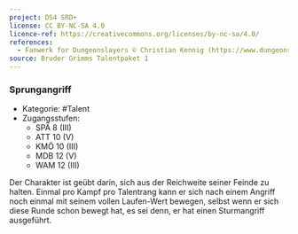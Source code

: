 ```yaml
---
project: DS4 SRD+
license: CC BY-NC-SA 4.0
licence-ref: https://creativecommons.org/licenses/by-nc-sa/4.0/
references: 
  - Fanwerk for Dungeonslayers © Christian Kennig (https://www.dungeonslayers.net/)
source: Bruder Grimms Talentpaket 1
---
```


### Sprungangriff

- Kategorie: #Talent
- Zugangsstufen:
  - SPÄ 8 (III)
  - ATT 10 (V)
  - KMÖ 10 (III)
  - MDB 12 (V)
  - WAM 12 (III)

Der Charakter ist geübt darin, sich aus der Reichweite seiner Feinde zu halten. Einmal pro Kampf pro Talentrang kann er sich nach einem Angriff noch einmal mit seinem vollen Laufen-Wert bewegen, selbst wenn er sich diese Runde schon bewegt hat, es sei denn, er hat einen Sturmangriff ausgeführt.

